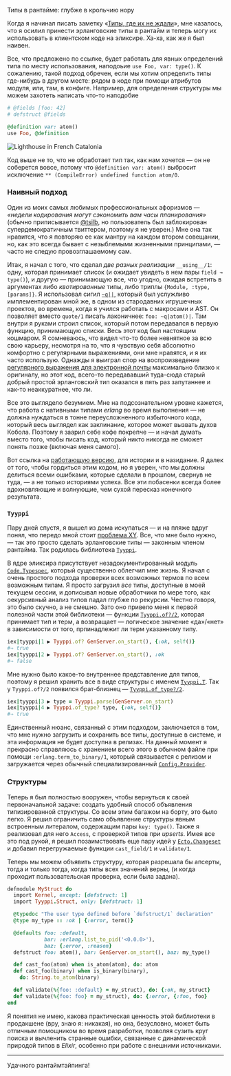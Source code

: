 Типы в рантайме: глубже в крольчию нору

Когда я начинал писать заметку «[Типы, где их не ждали](https://habr.com/ru/post/527646/)», мне казалось, что я осилил принести эрланговские типы в рантайм и теперь могу их использовать в клиентском коде на эликсире. Ха-ха, как же я был наивен.

Все, что предложено по ссылке, будет работать для явных определений типа по месту использования, наподоьие `use Foo, var: type()`. К сожалению, такой подход обречен, если мы хотим определить типы где-нибудь в другом месте: рядом в коде при помощи атрибутов модуля, или, там, в конфиге. Например, для определения структуры мы можем захотеть написать что-то наподобие

```ruby
# @fields [foo: 42]
# defstruct @fields

@definition var: atom()
use Foo, @definition
```

![Lighthouse in French Catalonia](https://habrastorage.org/webt/vz/qz/ax/vzqzaxp3bf5wem2a3coq6tboepk.jpeg)

Код выше не то, что не обработает тип так, как нам хочется — он не соберется вовсе, потому что `@definition var: atom()` выбросит исключение `** (CompileError) undefined function atom/0`.

<cut text="Но не все так плохо."/>

### Наивный подход

Один из моих самых любимых профессиональных афоризмов — _«недели кодирования могут сэкономить вам часы планирования»_ (обычно приписывается [@tsilb](https://twitter.com/tsilb/status/65488255566614529), но пользователь был заблокирован супердемократичным твиттером, поэтому я не уверен.) Мне она так нравится, что я повторяю ее как мантру на каждом втором совещании, но, как это всегда бывает с незыблемыми жизненными принципами, — часто не следую провозглашаемому сам.

Итак, я начал с того, что сделал _две разных реализации_ `__using__/1`: одну, которая принимает список (и ожидает увидеть в нем пары `field → type()`), и другую — принимающую все, что угодно, ожидая встретить в аргументах либо _квотированные_ типы, либо триплы `{Module, :type, [params]}`. Я использовал сигил [`~q||`](https://github.com/am-kantox/exvalibur/blob/master/lib/sigils.ex#L13-L21), который был услужливо имплементирован мной же, в одном из стародавних игрушечных проектов, во времена, когда я учился работать с макросами и AST. Он позволяет вместо `quote/1` писать лаконичнее: `foo: ~q|atom()|`. Там внутри я руками строил список, который потом передавался в первую функцию, принимающую списки. Весь этот код был настоящим кошмаром. Я сомневаюсь, что видел что-то более невнятное за всю свою карьеру, несмотря на то, что я чувствую себя абсолютно комфортно с регулярными выражениями, они мне нравятся, и я их часто использую. Однажды я выиграл спор на воспроизведение [регулярного выражения для электронной почты](https://regular-expressions.mobi/email.html) максимально близко к оригиналу, но этот код, всего-то передававший туда-сюда старый добрый простой эрланговский тип оказался в пять раз запутаннее и как-то неаккуратнее, что ли.

Все это выглядело безумием. Мне на подсознательном уровне кажется, что работа с нативными типами _erlang_ во время выполнения — не должна нуждаться в тонне переусложненного избыточного кода, который весь выглядел как заклинание, которое может вызвать духов Кобола. Поэтому я заарил себе кофе покрепче — и начал думать вместо того, чтобы писать код, который никто никогда не сможет понять позже (включая меня самого).

Вот ссылка на [работающую версию](https://github.com/am-kantox/vela/blob/v0.9.4/lib/macros.ex), для истории и в назидание. Я далек от того, чтобы гордиться этим кодом, но я уверен, что мы должны делиться всеми ошибками, которые сделали в прошлом, свернув не туда, — а не только историями успеха. Все эти побасенки всегда более вдохновляющие и волнующие, чем сухой пересказ конечного результата.

### `Tyyppi`

Пару дней спустя, я вышел из дома искупаться — и на пляже вдруг понял, что передо мной стоит [проблема XY]((http://xyproblem.info/)). Все, что мне было нужно, — так это просто сделать эрланговские типы — законным членом рантайма. Так родилась библиотека [`Tyyppi`](https://hexdocs.pm/tyyppi).

В ядре эликсира присутствует незадокументированный модуль [`Code.Typespec`](https://github.com/elixir-lang/elixir/blob/v1.10.4/lib/elixir/lib/code/typespec.ex), который существенно облегчил мне жизнь. Я начал с очень простого подхода проверки всех возможных термов по всем возможным типам. Я просто загрузил _все_ типы, доступные в моей текущем сессии, и дописывал новые обработчики по мере того, как оекурсивный анализ типов падал глубже по рекурсии. Честно говоря, это было скучно, а не смешно. Зато оно привело меня к первой полезной части этой библиотеки — функции [`Tyyppi.of?/2`](https://hexdocs.pm/tyyppi/Tyyppi.html#of?/2), которая принимает тип и терм, а возвращает — логическое значение «да»/«нет» в зависимости от того, прпинадлежит ли терм указанному типу.

```ruby
iex|tyyppi|1 ▶ Tyyppi.of? GenServer.on_start(), {:ok, self()}
#⇒ true
iex|tyyppi|2 ▶ Tyyppi.of? GenServer.on_start(), :ok
#⇒ false
```

Мне нужно было какое-то внутреннее представление для типов, поэтому я решил хранить все в виде структуры с именем [`Tyyppi.T`](https://hexdocs.pm/tyyppi/Tyyppi.T.html). Так у `Tyyppi.of?/2` появился брат-близнец — [`Tyyppi.of_type?/2`](https://hexdocs.pm/tyyppi/Tyyppi.html#of_type?/2).

```ruby
iex|tyyppi|3 ▶ type = Tyyppi.parse(GenServer.on_start)
iex|tyyppi|4 ▶ Tyyppi.of_type? type, {:ok, self()}
#⇒ true
```

Единственный нюанс, связанный с этим подходом, заключается в том, что мне нужно загрузить и сохранить все типы, доступные в системе, и эта информация не будет доступна в релизах. На данный момент я прекрасно справляюсь с хранением всего этого в обычном файле при помощи `:erlang.term_to_binary/1`, который связывается с релизом и загружается через обычный специализированный [`Config.Provider`](https://hexdocs.pm/elixir/Config.Provider.html).

### Структуры

Теперь я был полностью вооружен, чтобы вернуться к своей первоначальной задаче: создать удобный способ объявления типизированной структуры. Со всем этим багажом на борту, это было легко. Я решил ограничить само объявление структуры явным встроенным литералом, содержащим пары `key: type()`. Также я реализовал для него `Access`, с проверкой типов при _upserts_. Имея все это под рукой, я решил позаимствовать еще пару идей у [`Ecto.Changeset`](https://hexdocs.pm/ecto/Ecto.Changeset.html) и добавил перегружаемые функции `cast_field/1` и `validate/1`.

Теперь мы можем объявить структуру, которая разрешала бы апсерты, тогда и только тогда, когда типы всех значений верны, (и когда проходит пользовательская проверка, если была задана).

```ruby
defmodule MyStruct do
  import Kernel, except: [defstruct: 1]
  import Tyyppi.Struct, only: [defstruct: 1]

  @typedoc "The user type defined before `defstruct/1` declaration"
  @type my_type :: :ok | {:error, term()}

  @defaults foo: :default,
            bar: :erlang.list_to_pid('<0.0.0>'),
            baz: {:error, :reason}
  defstruct foo: atom(), bar: GenServer.on_start(), baz: my_type()

  def cast_foo(atom) when is_atom(atom), do: atom
  def cast_foo(binary) when is_binary(binary),
    do: String.to_atom(binary)

  def validate(%{foo: :default} = my_struct), do: {:ok, my_struct}
  def validate(%{foo: foo} = my_struct), do: {:error, {:foo, foo}
end
```

Я понятия не имею, какова практическая ценность этой библиотеки в продакшене (вру, знаю я: никакая), но она, безусловно, может быть отличным помощником во время разработки, позволяя сузить круг поиска и вычленить странные ошибки, связанные с динамической природой типов в _Elixir_, особенно при работе с внешними источниками.

---

Удачного рантаймтайпинга!
